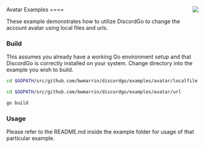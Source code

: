 <img align="right" src="http://bwmarrin.github.io/discordgo/img/discordgo.png">
Avatar Examples
====

These example demonstrates how to utilize DiscordGo to change the account avatar using local files and urls.

### Build

This assumes you already have a working Go environment setup and that DiscordGo is correctly installed on your system.
Change directory into the example you wish to build.

```sh
cd $GOPATH/src/github.com/bwmarrin/discordgo/examples/avatar/localfile
```
```sh
cd $GOPATH/src/github.com/bwmarrin/discordgo/examples/avatar/url
```

```sh
go build
```

### Usage

Please refer to the README.md inside the example folder for usage of that particular example.
